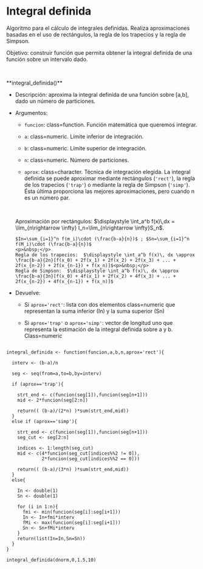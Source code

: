 # Integral definida

Algoritmo para el cálculo de integrales definidas. Realiza aproximaciones basadas en el uso de rectángulos, la regla de los trapecios y la regla de Simpson.


Objetivo: construir función que permita obtener la integral definida de una función sobre un intervalo dado.
<p>&nbsp;</p>
**integral_definida()**

* Descripción: aproxima la integral definida de una función sobre [a,b], dado un número de particiones.

* Argumentos:

  - ```funcion```: class=function. Función matemática que queremos integrar.
  
  - ```a```: class=numeric. Límite inferior de integración.
  
  - ```b```: class=numeric. Límite superior de integración.
  
  - ```n```: class=numeric. Número de particiones.
  
  - ```aprox```: class=character. Técnica de integración elegida. La integral definida se puede aproximar mediante rectángulos             (```'rect'```), la regla de los trapecios (```'trap'```) o mediante la regla de Simpson (```'simp'```). Ésta última proporciona las mejores        aproximaciones, pero cuando n es un número par. 
  <p>&nbsp;</p>
      Aproximación por rectángulos: $\displaystyle \int_a^b  f(x)\,dx = \lim_{n\rightarrow \infty}  I_n=\lim_{n\rightarrow \infty}S_n$.
      
      $In=\sum_{i=1}^n f(m_i)\cdot (\frac{b-a}{n})$ ; $Sn=\sum_{i=1}^n f(M_i)\cdot (\frac{b-a}{n})$
      <p>&nbsp;</p>
      Regla de los trapecios:  $\displaystyle \int_a^b f(x)\, dx \approx \frac{b-a}{2n}[f(x_0) + 2f(x_1) + 2f(x_2) + 2f(x_3) + ... + 2f(x_{n-2}) + 2f(x_{n-1}) + f(x_n)]$<p>&nbsp;</p>
      Regla de Simpson:  $\displaystyle \int_a^b f(x)\, dx \approx \frac{b-a}{3n}[f(x_0) + 4f(x_1) + 2f(x_2) + 4f(x_3) + ... + 2f(x_{n-2}) + 4f(x_{n-1}) + f(x_n)]$
  
* Devuelve:
  - Si ```aprox='rect'```: lista con dos elementos class=numeric que representan la suma inferior (In) y la suma superior (Sn)
  
  - Si ```aprox='trap'``` o ```aprox='simp'```: vector de longitud uno que representa la estimación de la integral definida sobre a y      b.  Class=numeric
```{r}

integral_definida <- function(funcion,a,b,n,aprox='rect'){

  interv <- (b-a)/n
  
  seg <- seq(from=a,to=b,by=interv)
  
  if (aprox=='trap'){
    
    strt_end <- c(funcion(seg[1]),funcion(seg[n+1]))
    mid <- 2*funcion(seg[2:n])
    
    return(( (b-a)/(2*n) )*sum(strt_end,mid))
  }
  else if (aprox=='simp'){
    
    strt_end <- c(funcion(seg[1]),funcion(seg[n+1]))
    seg_cut <- seg[2:n]
    
    indices <- 1:length(seg_cut)
    mid <- c(4*funcion(seg_cut[indices%%2 != 0]),
             2*funcion(seg_cut[indices%%2 == 0]))
    
    return(( (b-a)/(3*n) )*sum(strt_end,mid))
  }
  else{
    
    In <- double(1)
    Sn <- double(1)
  
    for (i in 1:n){
      fmi <- min(funcion(seg[i]:seg[i+1]))
      In <- In+fmi*interv
      fMi <- max(funcion(seg[i]:seg[i+1]))
      Sn <- Sn+fMi*interv
    }
    return(list(In=In,Sn=Sn))
  }
}

integral_definida(dnorm,0,1.5,10)
```
